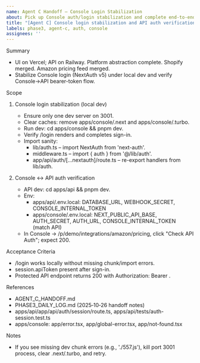 ```yaml
---
name: Agent C Handoff – Console Login Stabilization
about: Pick up Console auth/login stabilization and complete end-to-end verification
title: "[Agent C] Console login stabilization and API auth verification"
labels: phase3, agent-c, auth, console
assignees: ''
---
```


Summary
- UI on Vercel; API on Railway. Platform abstraction complete. Shopify merged. Amazon pricing feed merged.
- Stabilize Console login (NextAuth v5) under local dev and verify Console→API bearer-token flow.

Scope
1) Console login stabilization (local dev)
   - Ensure only one dev server on 3001.
   - Clear caches: remove apps/console/.next and apps/console/.turbo.
   - Run dev: cd apps/console && pnpm dev.
   - Verify /login renders and completes sign-in.
   - Import sanity:
     - lib/auth.ts – import NextAuth from 'next-auth'.
     - middleware.ts – import { auth } from '@/lib/auth'.
     - app/api/auth/[...nextauth]/route.ts – re-export handlers from lib/auth.

2) Console ↔ API auth verification
   - API dev: cd apps/api && pnpm dev.
   - Env:
     - apps/api/.env.local: DATABASE_URL, WEBHOOK_SECRET, CONSOLE_INTERNAL_TOKEN
     - apps/console/.env.local: NEXT_PUBLIC_API_BASE, AUTH_SECRET, AUTH_URL, CONSOLE_INTERNAL_TOKEN (match API)
   - In Console → /p/demo/integrations/amazon/pricing, click "Check API Auth"; expect 200.

Acceptance Criteria
- /login works locally without missing chunk/import errors.
- session.apiToken present after sign-in.
- Protected API endpoint returns 200 with Authorization: Bearer <token>.

References
- AGENT_C_HANDOFF.md
- PHASE3_DAILY_LOG.md (2025‑10‑26 handoff notes)
- apps/api/app/api/auth/session/route.ts, apps/api/tests/auth-session.test.ts
- apps/console: app/error.tsx, app/global-error.tsx, app/not-found.tsx

Notes
- If you see missing dev chunk errors (e.g., './557.js'), kill port 3001 process, clear .next/.turbo, and retry.
